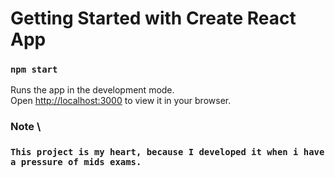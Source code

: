 # Getting Started with Create React App

### `npm start`

Runs the app in the development mode.\
Open [http://localhost:3000](http://localhost:3000) to view it in your browser.

### Note \

### `This project is my heart, because I developed it when i have a pressure of mids exams.`


